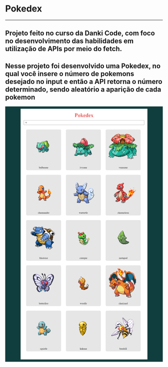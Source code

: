 <h1> Pokedex </h1>
<hr>
<h2> Projeto feito no curso da Danki Code, com foco no desenvolvimento das habilidades em utilização de APIs por meio do fetch. </h2>
<h2> Nesse projeto foi desenvolvido uma Pokedex, no qual você insere o número de pokemons desejado no input e então a API retorna o número determinado, sendo aleatório a aparição de cada pokemon</h2>

<img src="screencapture-127-0-0-1-5500-index-html-2021-08-24-11_28_50.png">
